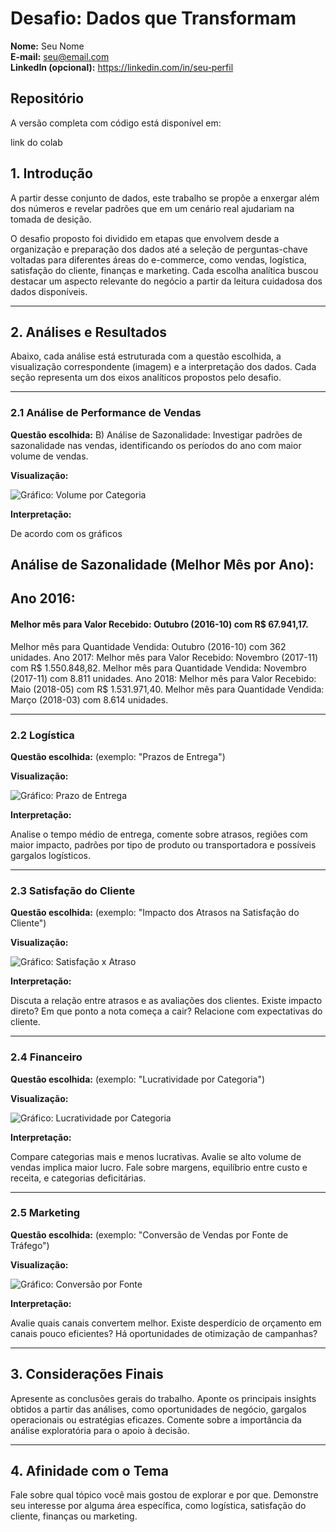 # Desafio: Dados que Transformam

**Nome:** Seu Nome  
**E-mail:** seu@email.com  
**LinkedIn (opcional):** https://linkedin.com/in/seu-perfil

## Repositório

A versão completa com código  está disponível em:

link do colab


## 1. Introdução

A partir desse conjunto de dados, este trabalho se propõe a enxergar além dos números e revelar padrões que em um cenário real ajudariam na tomada de desição.

O desafio proposto foi dividido em etapas que envolvem desde a organização e preparação dos dados até a seleção de perguntas-chave voltadas para diferentes áreas do e-commerce, como vendas, logística, satisfação do cliente, finanças e marketing. Cada escolha analítica buscou destacar um aspecto relevante do negócio a partir da leitura cuidadosa dos dados disponíveis.

---

## 2. Análises e Resultados

Abaixo, cada análise está estruturada com a questão escolhida, a visualização correspondente (imagem) e a interpretação dos dados. Cada seção representa um dos eixos analíticos propostos pelo desafio.

---

### 2.1 Análise de Performance de Vendas

**Questão escolhida:** B) Análise de Sazonalidade: Investigar padrões de sazonalidade nas vendas, identificando os períodos do ano com maior volume de vendas.

**Visualização:**

![Gráfico: Volume por Categoria](caminho/para/imagem1.png)

**Interpretação:**

De acordo com os gráficos

## Análise de Sazonalidade (Melhor Mês por Ano):
## Ano 2016:
#### Melhor mês para Valor Recebido: Outubro (2016-10) com R$ 67.941,17.
Melhor mês para Quantidade Vendida: Outubro (2016-10) com 362 unidades.
Ano 2017: Melhor mês para Valor Recebido: Novembro (2017-11) com R$ 1.550.848,82.
Melhor mês para Quantidade Vendida: Novembro (2017-11) com 8.811 unidades.
Ano 2018: Melhor mês para Valor Recebido: Maio (2018-05) com R$ 1.531.971,40. Melhor mês para Quantidade Vendida: Março (2018-03) com 8.614 unidades.

---

### 2.2 Logística

**Questão escolhida:** (exemplo: "Prazos de Entrega")

**Visualização:**

![Gráfico: Prazo de Entrega](caminho/para/imagem2.png)

**Interpretação:**

Analise o tempo médio de entrega, comente sobre atrasos, regiões com maior impacto, padrões por tipo de produto ou transportadora e possíveis gargalos logísticos.

---

### 2.3 Satisfação do Cliente

**Questão escolhida:** (exemplo: "Impacto dos Atrasos na Satisfação do Cliente")

**Visualização:**

![Gráfico: Satisfação x Atraso](caminho/para/imagem3.png)

**Interpretação:**

Discuta a relação entre atrasos e as avaliações dos clientes. Existe impacto direto? Em que ponto a nota começa a cair? Relacione com expectativas do cliente.

---

### 2.4 Financeiro

**Questão escolhida:** (exemplo: "Lucratividade por Categoria")

**Visualização:**

![Gráfico: Lucratividade por Categoria](caminho/para/imagem4.png)

**Interpretação:**

Compare categorias mais e menos lucrativas. Avalie se alto volume de vendas implica maior lucro. Fale sobre margens, equilíbrio entre custo e receita, e categorias deficitárias.

---

### 2.5 Marketing

**Questão escolhida:** (exemplo: "Conversão de Vendas por Fonte de Tráfego")

**Visualização:**

![Gráfico: Conversão por Fonte](caminho/para/imagem5.png)

**Interpretação:**

Avalie quais canais convertem melhor. Existe desperdício de orçamento em canais pouco eficientes? Há oportunidades de otimização de campanhas?

---

## 3. Considerações Finais

Apresente as conclusões gerais do trabalho. Aponte os principais insights obtidos a partir das análises, como oportunidades de negócio, gargalos operacionais ou estratégias eficazes. Comente sobre a importância da análise exploratória para o apoio à decisão.

---

## 4. Afinidade com o Tema

Fale sobre qual tópico você mais gostou de explorar e por que. Demonstre seu interesse por alguma área específica, como logística, satisfação do cliente, finanças ou marketing.




